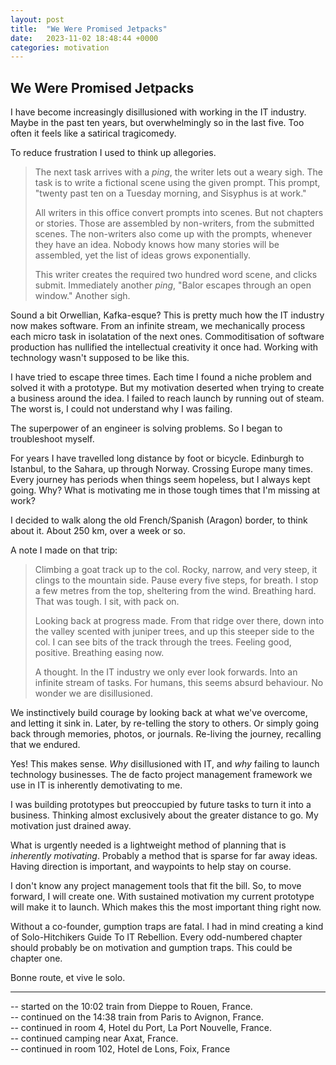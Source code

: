 ```yaml
---
layout: post
title:  "We Were Promised Jetpacks"
date:   2023-11-02 18:48:44 +0000
categories: motivation
---
```


## We Were Promised Jetpacks

I have become increasingly disillusioned with working in the IT industry.
Maybe in the past ten years, but overwhelmingly so in the last five.
Too often it feels like a satirical tragicomedy.

To reduce frustration I used to think up allegories.

> The next task arrives with a _ping_, the writer lets out a weary sigh. The task is to write a fictional scene using the given prompt. This prompt, "twenty past ten on a Tuesday morning, and Sisyphus is at work."
>
> All writers in this office convert prompts into scenes. But not chapters or stories. Those are assembled by non-writers, from the submitted scenes. The non-writers also come up with the prompts, whenever they have an idea. Nobody knows how many stories will be assembled, yet the list of ideas grows exponentially.
>
> This writer creates the required two hundred word scene, and clicks submit. Immediately another _ping_, "Balor escapes through an open window." Another sigh.

Sound a bit Orwellian, Kafka-esque?
This is pretty much how the IT industry now makes software.
From an infinite stream, we mechanically process each micro task in isolatation of the next ones.
Commoditisation of software production has nullified the intellectual creativity it once had.
Working with technology wasn't supposed to be like this.

I have tried to escape three times.
Each time I found a niche problem and solved it with a prototype.
But my motivation deserted when trying to create a business around the idea.
I failed to reach launch by running out of steam.
The worst is, I could not understand why I was failing.

The superpower of an engineer is solving problems.
So I began to troubleshoot myself.

For years I have travelled long distance by foot or bicycle.
Edinburgh to Istanbul, to the Sahara, up through Norway.
Crossing Europe many times.
Every journey has periods when things seem hopeless, but I always kept going.
Why? What is motivating me in those tough times that I'm missing at work?

I decided to walk along the old French/Spanish (Aragon) border, to think about it.
About 250 km, over a week or so.

A note I made on that trip:

> Climbing a goat track up to the col. Rocky, narrow, and very steep, it clings to the mountain side. 
Pause every five steps, for breath.
I stop a few metres from the top, sheltering from the wind.
Breathing hard. 
That was tough.
I sit, with pack on.
>
> Looking back at progress made.
From that ridge over there, down into the valley scented with juniper trees, and up this steeper side to the col. 
I can see bits of the track through the trees.
Feeling good, positive. 
Breathing easing now.
>
> A thought.
In the IT industry we only ever look forwards.
Into an infinite stream of tasks.
For humans, this seems absurd behaviour.
No wonder we are disillusioned.

We instinctively build courage by looking back at what we've overcome, and letting it sink in.
Later, by re-telling the story to others.
Or simply going back through memories, photos, or journals.
Re-living the journey, recalling that we endured.

Yes! This makes sense.
_Why_ disillusioned with IT, and _why_ failing to launch technology businesses.
The de facto project management framework we use in IT is inherently demotivating to me.

I was building prototypes but preoccupied by future tasks to turn it into a business.
Thinking almost exclusively about the greater distance to go.
My motivation just drained away.

What is urgently needed is a lightweight method of planning that is _inherently motivating_.
Probably a method that is sparse for far away ideas.
Having direction is important, and waypoints to help stay on course.

I don't know any project management tools that fit the bill.
So, to move forward, I will create one.
With sustained motivation my current prototype will make it to launch.
Which makes this the most important thing right now.

Without a co-founder, gumption traps are fatal.
I had in mind creating a kind of Solo-Hitchikers Guide To IT Rebellion.
Every odd-numbered chapter should probably be on motivation and gumption traps.
This could be chapter one.

Bonne route, et vive le solo.

---

-- started on the 10:02 train from Dieppe to Rouen, France.  
-- continued on the 14:38 train from Paris to Avignon, France.  
-- continued in room 4, Hotel du Port, La Port Nouvelle, France.  
-- continued camping near Axat, France.  
-- continued in room 102, Hotel de Lons, Foix, France

